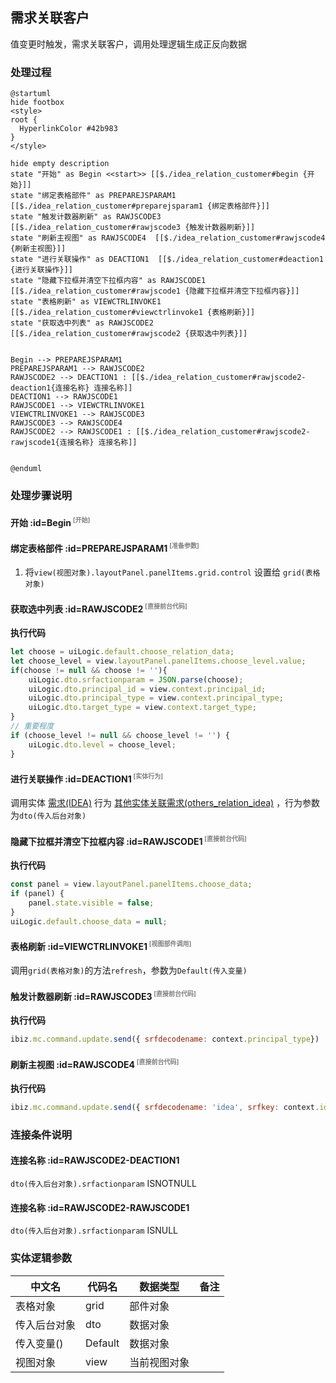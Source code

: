 ## 需求关联客户 <!-- {docsify-ignore-all} -->

   值变更时触发，需求关联客户，调用处理逻辑生成正反向数据

### 处理过程

```plantuml
@startuml
hide footbox
<style>
root {
  HyperlinkColor #42b983
}
</style>

hide empty description
state "开始" as Begin <<start>> [[$./idea_relation_customer#begin {开始}]]
state "绑定表格部件" as PREPAREJSPARAM1  [[$./idea_relation_customer#preparejsparam1 {绑定表格部件}]]
state "触发计数器刷新" as RAWJSCODE3  [[$./idea_relation_customer#rawjscode3 {触发计数器刷新}]]
state "刷新主视图" as RAWJSCODE4  [[$./idea_relation_customer#rawjscode4 {刷新主视图}]]
state "进行关联操作" as DEACTION1  [[$./idea_relation_customer#deaction1 {进行关联操作}]]
state "隐藏下拉框并清空下拉框内容" as RAWJSCODE1  [[$./idea_relation_customer#rawjscode1 {隐藏下拉框并清空下拉框内容}]]
state "表格刷新" as VIEWCTRLINVOKE1  [[$./idea_relation_customer#viewctrlinvoke1 {表格刷新}]]
state "获取选中列表" as RAWJSCODE2  [[$./idea_relation_customer#rawjscode2 {获取选中列表}]]


Begin --> PREPAREJSPARAM1
PREPAREJSPARAM1 --> RAWJSCODE2
RAWJSCODE2 --> DEACTION1 : [[$./idea_relation_customer#rawjscode2-deaction1{连接名称} 连接名称]]
DEACTION1 --> RAWJSCODE1
RAWJSCODE1 --> VIEWCTRLINVOKE1
VIEWCTRLINVOKE1 --> RAWJSCODE3
RAWJSCODE3 --> RAWJSCODE4
RAWJSCODE2 --> RAWJSCODE1 : [[$./idea_relation_customer#rawjscode2-rawjscode1{连接名称} 连接名称]]


@enduml
```


### 处理步骤说明

#### 开始 :id=Begin<sup class="footnote-symbol"> <font color=gray size=1>[开始]</font></sup>




#### 绑定表格部件 :id=PREPAREJSPARAM1<sup class="footnote-symbol"> <font color=gray size=1>[准备参数]</font></sup>



1. 将`view(视图对象).layoutPanel.panelItems.grid.control` 设置给  `grid(表格对象)`

#### 获取选中列表 :id=RAWJSCODE2<sup class="footnote-symbol"> <font color=gray size=1>[直接前台代码]</font></sup>



<p class="panel-title"><b>执行代码</b></p>

```javascript
let choose = uiLogic.default.choose_relation_data;
let choose_level = view.layoutPanel.panelItems.choose_level.value;
if(choose != null && choose != ''){
    uiLogic.dto.srfactionparam = JSON.parse(choose);
    uiLogic.dto.principal_id = view.context.principal_id;
    uiLogic.dto.principal_type = view.context.principal_type;
    uiLogic.dto.target_type = view.context.target_type;
}
// 重要程度
if (choose_level != null && choose_level != '') {
    uiLogic.dto.level = choose_level;
}
```

#### 进行关联操作 :id=DEACTION1<sup class="footnote-symbol"> <font color=gray size=1>[实体行为]</font></sup>



调用实体 [需求(IDEA)](module/ProdMgmt/idea.md) 行为 [其他实体关联需求(others_relation_idea)](module/ProdMgmt/idea#行为) ，行为参数为`dto(传入后台对象)`

#### 隐藏下拉框并清空下拉框内容 :id=RAWJSCODE1<sup class="footnote-symbol"> <font color=gray size=1>[直接前台代码]</font></sup>



<p class="panel-title"><b>执行代码</b></p>

```javascript
const panel = view.layoutPanel.panelItems.choose_data;
if (panel) {
    panel.state.visible = false;
}
uiLogic.default.choose_data = null;
```

#### 表格刷新 :id=VIEWCTRLINVOKE1<sup class="footnote-symbol"> <font color=gray size=1>[视图部件调用]</font></sup>



调用`grid(表格对象)`的方法`refresh`，参数为`Default(传入变量)`
#### 触发计数器刷新 :id=RAWJSCODE3<sup class="footnote-symbol"> <font color=gray size=1>[直接前台代码]</font></sup>



<p class="panel-title"><b>执行代码</b></p>

```javascript
ibiz.mc.command.update.send({ srfdecodename: context.principal_type})
```

#### 刷新主视图 :id=RAWJSCODE4<sup class="footnote-symbol"> <font color=gray size=1>[直接前台代码]</font></sup>



<p class="panel-title"><b>执行代码</b></p>

```javascript
ibiz.mc.command.update.send({ srfdecodename: 'idea', srfkey: context.idea})
```

### 连接条件说明
#### 连接名称 :id=RAWJSCODE2-DEACTION1

```dto(传入后台对象).srfactionparam``` ISNOTNULL
#### 连接名称 :id=RAWJSCODE2-RAWJSCODE1

```dto(传入后台对象).srfactionparam``` ISNULL


### 实体逻辑参数

|    中文名   |    代码名    |  数据类型      |备注 |
| --------| --------| --------  | --------   |
|表格对象|grid|部件对象||
|传入后台对象|dto|数据对象||
|传入变量(<i class="fa fa-check"/></i>)|Default|数据对象||
|视图对象|view|当前视图对象||
